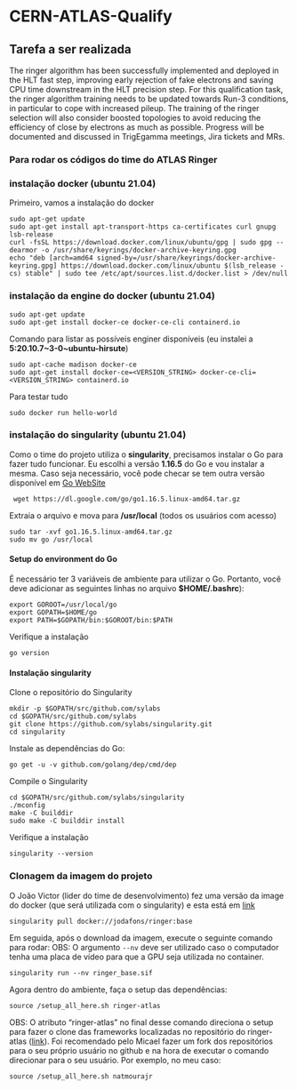 # CERN-ATLAS-Qualify

## Tarefa a ser realizada
The ringer algorithm has been successfully implemented and deployed in the HLT fast step, improving early rejection of fake electrons and saving CPU time downstream in the HLT precision step. For this qualification task, the ringer algorithm training needs to be updated towards Run-3 conditions, in particular to cope with increased pileup. The training of the ringer selection will also consider boosted topologies to avoid reducing the efficiency of close by electrons as much as possible. Progress will be documented and discussed in TrigEgamma meetings, Jira tickets and MRs.

### Para rodar os códigos do time do ATLAS Ringer

### instalação docker (ubuntu 21.04)
Primeiro, vamos a instalação do docker

```console
sudo apt-get update
sudo apt-get install apt-transport-https ca-certificates curl gnupg lsb-release
curl -fsSL https://download.docker.com/linux/ubuntu/gpg | sudo gpg --dearmor -o /usr/share/keyrings/docker-archive-keyring.gpg
echo "deb [arch=amd64 signed-by=/usr/share/keyrings/docker-archive-keyring.gpg] https://download.docker.com/linux/ubuntu $(lsb_release -cs) stable" | sudo tee /etc/apt/sources.list.d/docker.list > /dev/null
```

### instalação da engine do docker (ubuntu 21.04)

```console
sudo apt-get update
sudo apt-get install docker-ce docker-ce-cli containerd.io
```
Comando para listar as possíveis enginer disponíveis (eu instalei a **5:20.10.7\~3-0\~ubuntu-hirsute**)

```console
sudo apt-cache madison docker-ce
sudo apt-get install docker-ce=<VERSION_STRING> docker-ce-cli=<VERSION_STRING> containerd.io
```

Para testar tudo

```console
sudo docker run hello-world
```

### instalação do singularity (ubuntu 21.04)

Como o time do projeto utiliza o **singularity**, precisamos instalar o Go para fazer tudo funcionar. Eu escolhi a versão **1.16.5** do Go e vou instalar a mesma. Caso seja necessário, você pode checar se tem outra versão disponível em [Go WebSite](https://golang.org/dl/)

```console
 wget https://dl.google.com/go/go1.16.5.linux-amd64.tar.gz
```

Extraia o arquivo e mova para **/usr/local** (todos os usuários com acesso)
```console
sudo tar -xvf go1.16.5.linux-amd64.tar.gz
sudo mv go /usr/local
```

#### Setup do environment do Go
É necessário ter 3 variáveis de ambiente para utilizar o Go. Portanto, você deve adicionar as seguintes linhas no arquivo **$HOME/.bashrc**):
```console
export GOROOT=/usr/local/go
export GOPATH=$HOME/go
export PATH=$GOPATH/bin:$GOROOT/bin:$PATH
```

Verifique a instalação
```console
go version
```
#### Instalação singularity

Clone o repositório do Singularity
```console
mkdir -p $GOPATH/src/github.com/sylabs
cd $GOPATH/src/github.com/sylabs
git clone https://github.com/sylabs/singularity.git
cd singularity
```

Instale as dependências do Go:
```console
go get -u -v github.com/golang/dep/cmd/dep
```

Compile o Singularity
```console
cd $GOPATH/src/github.com/sylabs/singularity
./mconfig
make -C builddir
sudo make -C builddir install
```

Verifique a instalação
```console
singularity --version
```

### Clonagem da imagem do projeto
O João Victor (lider do time de desenvolvimento) fez uma versão da image do docker (que será utilizada com o singularity) e esta está em [link](https://hub.docker.com/r/jodafons/ringer)

```console
singularity pull docker://jodafons/ringer:base
```

Em seguida, após o download da imagem, execute o seguinte comando para rodar:
OBS: O argumento `--nv` deve ser utilizado caso o computador tenha uma placa de vídeo para que a GPU seja utilizada no container.

```console
singularity run --nv ringer_base.sif
```

Agora dentro do ambiente, faça o setup das dependências:
```console
source /setup_all_here.sh ringer-atlas
```

OBS: O atributo “ringer-atlas” no final desse comando direciona o setup para fazer o clone das frameworks localizadas no repositório do ringer-atlas ([link](https://github.com/ringer-atlas)). Foi recomendado pelo Micael fazer um fork dos repositórios para o seu próprio usuário no github e na hora de executar o comando direcionar para o seu usuário. Por exemplo, no meu caso:


```console
source /setup_all_here.sh natmourajr
```
